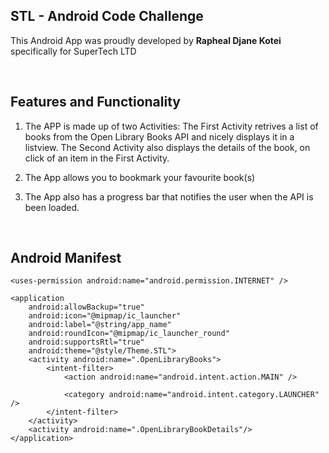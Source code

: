 ## STL - Android Code Challenge

This Android App was proudly developed by <b>Rapheal Djane Kotei</b> specifically for SuperTech LTD 

<br>

## Features and Functionality
1. The APP is made up of two Activities: The First Activity retrives a list of books from the Open Library Books API and nicely displays it in a listview. The Second Activity also displays the details of the book, on click of an item in the First Activity.

1. The App allows you to bookmark your favourite book(s)

2. The App also has a progress bar that notifies the user when the API is been loaded.

<br>

## Android Manifest

<?xml version="1.0" encoding="utf-8"?>
<manifest xmlns:android="http://schemas.android.com/apk/res/android"
    package="com.android_code_challenge.stl">

    <uses-permission android:name="android.permission.INTERNET" />

    <application
        android:allowBackup="true"
        android:icon="@mipmap/ic_launcher"
        android:label="@string/app_name"
        android:roundIcon="@mipmap/ic_launcher_round"
        android:supportsRtl="true"
        android:theme="@style/Theme.STL">
        <activity android:name=".OpenLibraryBooks">
            <intent-filter>
                <action android:name="android.intent.action.MAIN" />

                <category android:name="android.intent.category.LAUNCHER" />
            </intent-filter>
        </activity>
        <activity android:name=".OpenLibraryBookDetails"/>
    </application>

</manifest>


